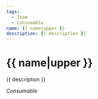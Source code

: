 ```yaml
---
tags:
  - Item
  - Consumable
name: {{ name|upper }}
description: {{ description }}
---
```


# {{ name|upper }}

{{ description }}

*Consumable*